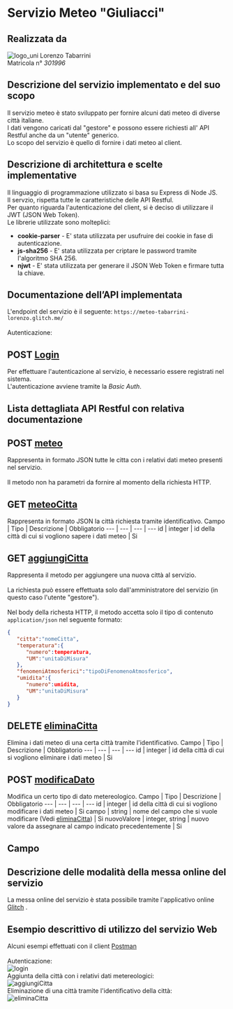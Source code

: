 # Servizio Meteo "Giuliacci"
## Realizzata da
![logo_uni](https://cdn.glitch.com/a7534710-3f80-4858-a492-a3c69bf1b400%2Flogo_sti.png?v=1624532887636)
Lorenzo Tabarrini <br>
Matricola n° *301996*

## Descrizione del servizio implementato e del suo scopo

Il servizio meteo è stato sviluppato per fornire alcuni dati meteo di diverse città italiane.<br> I dati vengono caricati dal "gestore" e possono
essere richiesti all' API Restful anche da un "utente" generico. <br>Lo scopo del servizio è quello di fornire i dati meteo al client.

## Descrizione di architettura e scelte implementative

Il linguaggio di programmazione utilizzato si basa su Express di Node JS.<br>Il servzio, rispetta tutte le caratteristiche delle API Restful.
<br>Per quanto riguarda l'autenticazione del client, si è deciso di utilizzare il JWT (JSON Web Token). <br>Le librerie utilizzate sono molteplici:<br>
<ul>
  <li><b>cookie-parser</b> - E' stata utilizzata per usufruire dei cookie in fase di autenticazione.</li>
  <li><b>js-sha256</b> - E' stata utilizzata per criptare le password tramite l'algoritmo SHA 256.</li> 
  <li><b>njwt</b> - E' stata utilizzata per generare il JSON Web Token e firmare tutta la chiave.</li>
</ul>

## Documentazione dell’API implementata
L'endpoint del servizio è il seguente: `https://meteo-tabarrini-lorenzo.glitch.me/`
<br><br>
Autenticazione:
## POST [Login](https://meteo-tabarrini-lorenzo.glitch.me/meteo/login)
Per effettuare l'autenticazione al servizio, è necessario essere registrati nel sistema. <br>L'autenticazione avviene tramite la *Basic Auth*.

## Lista dettagliata API Restful con relativa documentazione
## POST [meteo](https://meteo-tabarrini-lorenzo.glitch.me/meteo) 
Rappresenta in formato JSON tutte le citta con i relativi dati meteo presenti nel servizio.
<br><br>Il metodo non ha parametri da fornire al momento della richiesta HTTP.
## GET [meteoCitta](https://meteo-tabarrini-lorenzo.glitch.me/meteo/meteoCitta)
Rappresenta in formato JSON la città richiesta tramite identificativo.
Campo | Tipo | Descrizione | Obbligatorio
--- | --- | --- | --- 
id | integer | id della città di cui si vogliono sapere i dati meteo | Si
## GET [aggiungiCitta](https://meteo-tabarrini-lorenzo.glitch.me/meteo/aggiungiCitta)
Rappresenta il metodo per aggiungere una nuova città al servizio. <br><br>La richiesta può essere effettuata
solo dall'amministratore del servizio (in questo caso l'utente "gestore").<br><br>Nel body della richesta HTTP, il metodo accetta solo 
il tipo di contenuto `application/json` nel seguente formato:<br>
```json
{
   "citta":"nomeCitta",
   "temperatura":{
      "numero":temperatura,
      "UM":"unitaDiMisura"
   },
   "fenomeniAtmosferici":"tipoDiFenomenoAtmosferico",
   "umidita":{
      "numero":umidita,
      "UM":"unitaDiMisura"
   }
}
```
## DELETE [eliminaCitta](https://meteo-tabarrini-lorenzo.glitch.me/meteo/eliminaCitta)
Elimina i dati meteo di una certa città tramite l'identificativo.
Campo | Tipo | Descrizione | Obbligatorio
--- | --- | --- | --- 
id | integer | id della città di cui si vogliono eliminare i dati meteo | Si
## POST [modificaDato](https://meteo-tabarrini-lorenzo.glitch.me/meteo/modificaDato)
Modifica un certo tipo di dato metereologico.
Campo | Tipo | Descrizione | Obbligatorio
--- | --- | --- | --- 
id | integer | id della città di cui si vogliono modificare i dati meteo | Si
campo | string | nome del campo che si vuole modificare (Vedi [eliminaCitta](https://google.com)) | Si
nuovoValore | integer, string | nuovo valore da assegnare al campo indicato precedentemente | Si
## Campo

## Descrizione delle modalità della messa online del servizio
La messa online del servizio è stata possibile tramite l'applicativo online <a href="https://glitch.com/">Glitch</a> . 

## Esempio descrittivo di utilizzo del servizio Web
Alcuni esempi effettuati con il client [Postman](https://www.postman.com/)<br><br>
Autenticazione:<br>
![login](https://cdn.glitch.com/a7534710-3f80-4858-a492-a3c69bf1b400%2Flogin.PNG?v=1624532002459)
<br>
Aggiunta della città con i relativi dati metereologici:<br>
![aggiungiCitta](https://cdn.glitch.com/a7534710-3f80-4858-a492-a3c69bf1b400%2Faggiungi.PNG?v=1624532406913)
<br>
Eliminazione di una città tramite l'identificativo della città:<br>
![eliminaCitta](https://cdn.glitch.com/a7534710-3f80-4858-a492-a3c69bf1b400%2Felimina.PNG?v=1624532578165)
<br><br><br>

